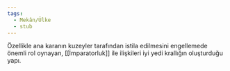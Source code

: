 ```yaml
---
tags:
  - Mekân/Ülke
  - stub
---  
```

  
Özellikle ana karanın kuzeyler tarafından istila edilmesini engellemede önemli rol oynayan, [[İmparatorluk]] ile ilişkileri iyi yedi krallığın oluşturduğu yapı.